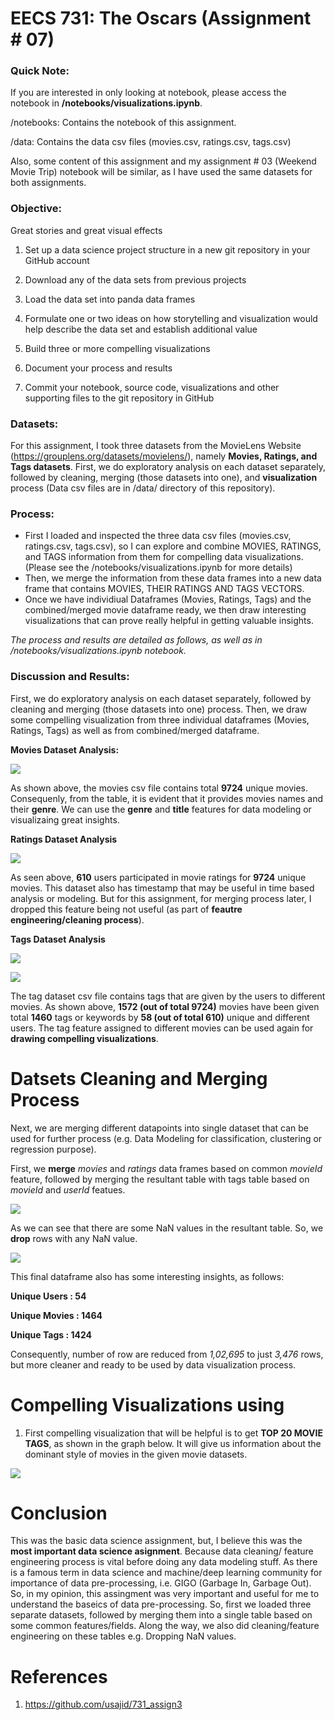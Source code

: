 # EECS 731: The Oscars (Assignment # 07)


### Quick Note:
If you are interested in only looking at notebook, please access the notebook in **/notebooks/visualizations.ipynb**.

/notebooks: Contains the notebook of this assignment.

/data: Contains the data csv files (movies.csv, ratings.csv, tags.csv)

Also, some content of this assignment and my assignment # 03 (Weekend Movie Trip) notebook will be similar, as I have used the same datasets for both assignments.

### Objective:

Great stories and great visual effects

1. Set up a data science project structure in a new git repository in your GitHub account

2. Download any of the data sets from previous projects

3. Load the data set into panda data frames

4. Formulate one or two ideas on how storytelling and visualization would help describe the data set and establish additional value

5. Build three or more compelling visualizations

6. Document your process and results

7. Commit your notebook, source code, visualizations and other supporting files to the git repository in GitHub


### Datasets:

For this assignment, I took three datasets from the MovieLens Website (https://grouplens.org/datasets/movielens/), namely **Movies, Ratings, and Tags datasets**. First, we do exploratory analysis on each dataset separately, followed by cleaning, merging (those datasets into one), and **visualization** process (Data csv files are in /data/ directory of this repository).

### Process:

<ul>
<li>First I loaded and inspected the three data csv files (movies.csv, ratings.csv, tags.csv), so I can explore and combine MOVIES, RATINGS, and TAGS information from them for compelling data visualizations. (Please see the /notebooks/visualizations.ipynb for more details)</li>
<li>Then, we merge the information from these data frames into a new data frame that contains MOVIES, THEIR RATINGS AND TAGS VECTORS.</li>
 <li>Once we have individiual Dataframes (Movies, Ratings, Tags) and the combined/merged movie dataframe ready, we then draw interesting visualizations that can prove really helpful in getting valuable insights.</li>
 </ul>

*The process and results are detailed as follows, as well as in /notebooks/visualizations.ipynb notebook.*

### Discussion and Results:

First, we do exploratory analysis on each dataset separately, followed by cleaning and merging (those datasets into one) process. Then, we draw some compelling visualization from three individual dataframes (Movies, Ratings, Tags) as well as from combined/merged dataframe.

**Movies Dataset Analysis:**

![](figs/fig1u.png)

As shown above, the movies csv file contains total **9724** unique movies. Consequenly, from the table, it is evident that it provides movies names and their **genre**. We can use the **genre** and **title** features for data modeling or visualizaing great insights.

**Ratings Dataset Analysis**

![](figs/fig2u.png)


As seen above, **610** users participated in movie ratings for **9724** unique movies. This dataset also has timestamp that may be useful in time based analysis or modeling. But for this assignment, for merging process later, I dropped this feature being not useful (as part of **feautre engineering/cleaning process**).


**Tags Dataset Analysis**

![](figs/fig3u.png)


![](figs/fig4u.png)

The tag dataset csv file contains tags that are given by the users to different movies. As shown above, **1572 (out of total 9724)** movies have been given total **1460** tags or keywords by **58 (out of total 610)** unique and different users. The tag feature assigned to different movies can be used again for **drawing compelling visualizations**.

# Datsets Cleaning and Merging Process

Next, we are merging different datapoints into single dataset that can be used for further process (e.g. Data Modeling for classification, clustering or regression purpose).

First, we **merge** *movies* and *ratings* data frames based on common *movieId* feature, followed by merging the resultant table with tags table based on *movieId* and *userId* featues.


![](figs/fig5u.png)

As we can see that there are some NaN values in the resultant table. So, we **drop** rows with any NaN value.

![](figs/fig6u.png)


This final dataframe also has some interesting insights, as follows:

**Unique Users :  54**

**Unique Movies :  1464**

**Unique Tags :  1424**


Consequently, number of row are reduced from *1,02,695* to just *3,476* rows, but more cleaner and ready to be used by data visualization process.

# Compelling Visualizations using

1) First compelling visualization that will be helpful is to get **TOP 20 MOVIE TAGS**, as shown in the graph below. It will give us information about the dominant style of movies in the given movie datasets.


![](figs/fig4u.png)



# Conclusion

This was the basic data science assignment, but, I believe this was the **most important data science asignment**. Because data cleaning/ feature engineering process is vital before doing any data modeling stuff. As there is a famous term in data science and machine/deep learning community for importance of data pre-processing, i.e. GIGO (Garbage In, Garbage Out). So, in my opinion, this assingment was very important and useful for me to understand the baseics of data pre-processing. So, first we loaded three separate datasets, followed by merging them into a single table based on some common features/fields. Along the way, we also did cleaning/feature engineering on these tables e.g. Dropping NaN values.


# References

1) https://github.com/usajid/731_assign3
